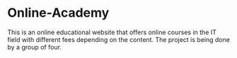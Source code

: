 # Online-Academy
This is an online educational website that offers online courses in the IT field with different fees depending on the content. The project is being done by a group of four.

